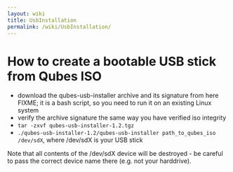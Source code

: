 ```yaml
---
layout: wiki
title: UsbInstallation
permalink: /wiki/UsbInstallation/
---
```


How to create a bootable USB stick from Qubes ISO
=================================================

-   download the qubes-usb-installer archive and its signature from here FIXME; it is a bash script, so you need to run it on an existing Linux system
-   verify the archive signature the same way you have verified iso integrity
-   ` tar -zxvf qubes-usb-installer-1.2.tgz `
-   ` ./qubes-usb-installer-1.2/qubes-usb-installer path_to_qubes_iso /dev/sdX `, where /dev/sdX is your USB stick

Note that all contents of the /dev/sdX device will be destroyed - be careful to pass the correct device name there (e.g. not your harddrive).
